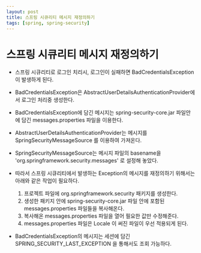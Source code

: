 ```yaml
---
layout: post
title: 스프링 시큐리티 메시지 재정의하기
tags: [spring, spring-security]
---
```


# 스프링 시큐리티 메시지 재정의하기

- 스프링 시큐리티로 로그인 치리시, 로그인이 실패하면 BadCredentialsException이 발생하게 된다.
- BadCredentialsException은 AbstractUserDetailsAuthenticationProvider에서 로그인 처리중 생성한다.  
- BadCredentialsException에 담긴 메시지는 spring-security-core.jar 파일안에 담긴 messages.properties 파일을 이용한다.
- AbstractUserDetailsAuthenticationProvider는 메시지를 SpringSecurityMessageSource 를 이용하여 가져온다.
- SpringSecurityMessageSource는 메시지 파일의 basename을 'org.springframework.security.messages' 로 설정해 놓았다. 
- 따라서 스프링 시큐리티에서 발생하는 Exception의 메시지를 재정의하기 위해서는 아래와 같은 작업이 필요하다.
   1. 프로젝트 파일에 org.springframework.security 패키지를 생성한다.
   2. 생성한 패키지 안에 spring-security-core.jar 파일 안에 포함된 messages.properties 파일들을 복사해온다.
   3. 복사해온 messages.properties 파일을 열어 필요한 값만 수정해준다.
   4. messages.properties 파일은 Locale 이 써진 파일이 우선 적용되게 된다.

- BadCredentialsException의 메시지는 세션에 담긴 SPRING_SECURITY_LAST_EXCEPTION 을 통해서도 조회 가능하다.